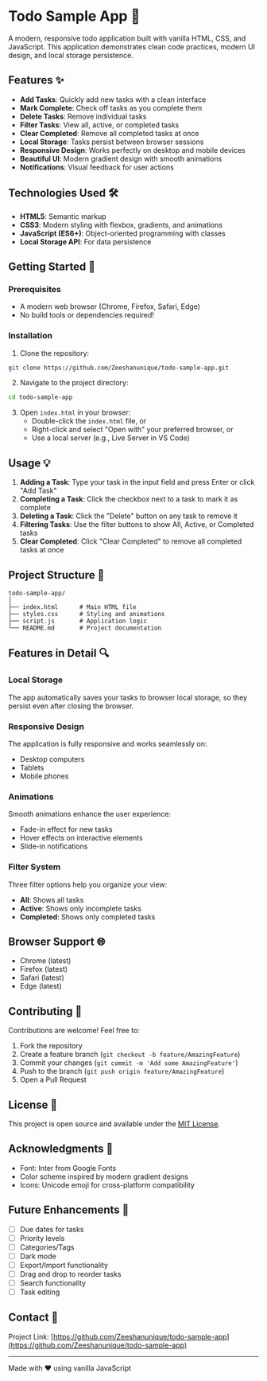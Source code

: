 # Todo Sample App 📝

A modern, responsive todo application built with vanilla HTML, CSS, and JavaScript. This application demonstrates clean code practices, modern UI design, and local storage persistence.

## Features ✨

- **Add Tasks**: Quickly add new tasks with a clean interface
- **Mark Complete**: Check off tasks as you complete them
- **Delete Tasks**: Remove individual tasks
- **Filter Tasks**: View all, active, or completed tasks
- **Clear Completed**: Remove all completed tasks at once
- **Local Storage**: Tasks persist between browser sessions
- **Responsive Design**: Works perfectly on desktop and mobile devices
- **Beautiful UI**: Modern gradient design with smooth animations
- **Notifications**: Visual feedback for user actions

## Technologies Used 🛠️

- **HTML5**: Semantic markup
- **CSS3**: Modern styling with flexbox, gradients, and animations
- **JavaScript (ES6+)**: Object-oriented programming with classes
- **Local Storage API**: For data persistence

## Getting Started 🚀

### Prerequisites

- A modern web browser (Chrome, Firefox, Safari, Edge)
- No build tools or dependencies required!

### Installation

1. Clone the repository:
```bash
git clone https://github.com/Zeeshanunique/todo-sample-app.git
```

2. Navigate to the project directory:
```bash
cd todo-sample-app
```

3. Open `index.html` in your browser:
   - Double-click the `index.html` file, or
   - Right-click and select "Open with" your preferred browser, or
   - Use a local server (e.g., Live Server in VS Code)

## Usage 💡

1. **Adding a Task**: Type your task in the input field and press Enter or click "Add Task"
2. **Completing a Task**: Click the checkbox next to a task to mark it as complete
3. **Deleting a Task**: Click the "Delete" button on any task to remove it
4. **Filtering Tasks**: Use the filter buttons to show All, Active, or Completed tasks
5. **Clear Completed**: Click "Clear Completed" to remove all completed tasks at once

## Project Structure 📁

```
todo-sample-app/
│
├── index.html      # Main HTML file
├── styles.css      # Styling and animations
├── script.js       # Application logic
└── README.md       # Project documentation
```

## Features in Detail 🔍

### Local Storage
The app automatically saves your tasks to browser local storage, so they persist even after closing the browser.

### Responsive Design
The application is fully responsive and works seamlessly on:
- Desktop computers
- Tablets
- Mobile phones

### Animations
Smooth animations enhance the user experience:
- Fade-in effect for new tasks
- Hover effects on interactive elements
- Slide-in notifications

### Filter System
Three filter options help you organize your view:
- **All**: Shows all tasks
- **Active**: Shows only incomplete tasks
- **Completed**: Shows only completed tasks

## Browser Support 🌐

- Chrome (latest)
- Firefox (latest)
- Safari (latest)
- Edge (latest)

## Contributing 🤝

Contributions are welcome! Feel free to:

1. Fork the repository
2. Create a feature branch (`git checkout -b feature/AmazingFeature`)
3. Commit your changes (`git commit -m 'Add some AmazingFeature'`)
4. Push to the branch (`git push origin feature/AmazingFeature`)
5. Open a Pull Request

## License 📄

This project is open source and available under the [MIT License](LICENSE).

## Acknowledgments 👏

- Font: Inter from Google Fonts
- Color scheme inspired by modern gradient designs
- Icons: Unicode emoji for cross-platform compatibility

## Future Enhancements 🔮

- [ ] Due dates for tasks
- [ ] Priority levels
- [ ] Categories/Tags
- [ ] Dark mode
- [ ] Export/Import functionality
- [ ] Drag and drop to reorder tasks
- [ ] Search functionality
- [ ] Task editing

## Contact 📧

Project Link: [https://github.com/Zeeshanunique/todo-sample-app](https://github.com/Zeeshanunique/todo-sample-app)

---

Made with ❤️ using vanilla JavaScript
